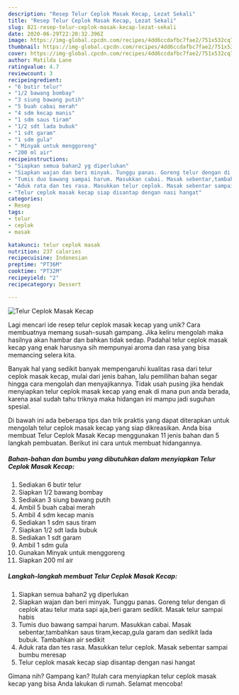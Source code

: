 ```yaml
---
description: "Resep Telur Ceplok Masak Kecap, Lezat Sekali"
title: "Resep Telur Ceplok Masak Kecap, Lezat Sekali"
slug: 821-resep-telur-ceplok-masak-kecap-lezat-sekali
date: 2020-06-29T22:20:32.396Z
image: https://img-global.cpcdn.com/recipes/4dd6ccdafbc7fae2/751x532cq70/telur-ceplok-masak-kecap-foto-resep-utama.jpg
thumbnail: https://img-global.cpcdn.com/recipes/4dd6ccdafbc7fae2/751x532cq70/telur-ceplok-masak-kecap-foto-resep-utama.jpg
cover: https://img-global.cpcdn.com/recipes/4dd6ccdafbc7fae2/751x532cq70/telur-ceplok-masak-kecap-foto-resep-utama.jpg
author: Matilda Lane
ratingvalue: 4.7
reviewcount: 3
recipeingredient:
- "6 butir telur"
- "1/2 bawang bombay"
- "3 siung bawang putih"
- "5 buah cabai merah"
- "4 sdm kecap manis"
- "1 sdm saus tiram"
- "1/2 sdt lada bubuk"
- "1 sdt garam"
- "1 sdm gula"
- " Minyak untuk menggoreng"
- "200 ml air"
recipeinstructions:
- "Siapkan semua bahan2 yg diperlukan"
- "Siapkan wajan dan beri minyak. Tunggu panas. Goreng telur dengan di ceplok atau telur mata sapi aja,beri garam sedikit. Masak telur sampai habis"
- "Tumis duo bawang sampai harum. Masukkan cabai. Masak sebentar,tambahkan saus tiram,kecap,gula garam dan sedikit lada bubuk. Tambahkan air sedikit"
- "Aduk rata dan tes rasa. Masukkan telur ceplok. Masak sebentar sampai bumbu meresap"
- "Telur ceplok masak kecap siap disantap dengan nasi hangat"
categories:
- Resep
tags:
- telur
- ceplok
- masak

katakunci: telur ceplok masak 
nutrition: 237 calories
recipecuisine: Indonesian
preptime: "PT36M"
cooktime: "PT32M"
recipeyield: "2"
recipecategory: Dessert

---
```



![Telur Ceplok Masak Kecap](https://img-global.cpcdn.com/recipes/4dd6ccdafbc7fae2/751x532cq70/telur-ceplok-masak-kecap-foto-resep-utama.jpg)

Lagi mencari ide resep telur ceplok masak kecap yang unik? Cara membuatnya memang susah-susah gampang. Jika keliru mengolah maka hasilnya akan hambar dan bahkan tidak sedap. Padahal telur ceplok masak kecap yang enak harusnya sih mempunyai aroma dan rasa yang bisa memancing selera kita.



Banyak hal yang sedikit banyak mempengaruhi kualitas rasa dari telur ceplok masak kecap, mulai dari jenis bahan, lalu pemilihan bahan segar hingga cara mengolah dan menyajikannya. Tidak usah pusing jika hendak menyiapkan telur ceplok masak kecap yang enak di mana pun anda berada, karena asal sudah tahu triknya maka hidangan ini mampu jadi suguhan spesial.


Di bawah ini ada beberapa tips dan trik praktis yang dapat diterapkan untuk mengolah telur ceplok masak kecap yang siap dikreasikan. Anda bisa membuat Telur Ceplok Masak Kecap menggunakan 11 jenis bahan dan 5 langkah pembuatan. Berikut ini cara untuk membuat hidangannya.

<!--inarticleads1-->

##### Bahan-bahan dan bumbu yang dibutuhkan dalam menyiapkan Telur Ceplok Masak Kecap:

1. Sediakan 6 butir telur
1. Siapkan 1/2 bawang bombay
1. Sediakan 3 siung bawang putih
1. Ambil 5 buah cabai merah
1. Ambil 4 sdm kecap manis
1. Sediakan 1 sdm saus tiram
1. Siapkan 1/2 sdt lada bubuk
1. Sediakan 1 sdt garam
1. Ambil 1 sdm gula
1. Gunakan  Minyak untuk menggoreng
1. Siapkan 200 ml air




<!--inarticleads2-->

##### Langkah-langkah membuat Telur Ceplok Masak Kecap:

1. Siapkan semua bahan2 yg diperlukan
1. Siapkan wajan dan beri minyak. Tunggu panas. Goreng telur dengan di ceplok atau telur mata sapi aja,beri garam sedikit. Masak telur sampai habis
1. Tumis duo bawang sampai harum. Masukkan cabai. Masak sebentar,tambahkan saus tiram,kecap,gula garam dan sedikit lada bubuk. Tambahkan air sedikit
1. Aduk rata dan tes rasa. Masukkan telur ceplok. Masak sebentar sampai bumbu meresap
1. Telur ceplok masak kecap siap disantap dengan nasi hangat




Gimana nih? Gampang kan? Itulah cara menyiapkan telur ceplok masak kecap yang bisa Anda lakukan di rumah. Selamat mencoba!
